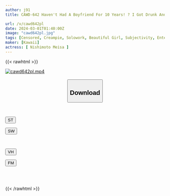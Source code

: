 ```yaml
---
author: j91
title: CAWD-642 Haven't Had A Boyfriend For 10 Years! ? I Got Drunk And Had Sex With A Current Idol AV Actress Mei Nishimoto And Ended Up Creampieing Her With No Make-up. A Raw Sex Document Where Anything Goes!

url: /v/cawd642pl
date: 2024-03-01T01:40:00Z
image: "cawd642pl.jpg"
tags: [Censored, Creampie, Solowork, Beautiful Girl, Subjectivity, Entertainer, Date	]
maker: [Kawaii]
actress: [ Nishimoto Meisa ]
---
```



{{< rawhtml >}}

<div class="video" data-videoid="wPOAqbyxP1tJ8Xo">
    <a href="javascript:;">
        <img src="/v/cawd642pl/cawd642pl.jpg" width="WIDTH" height="HEIGHT" alt="cawd642pl.mp4" loading="lazy">
    </a>
</div>

<script type="text/javascript" src="https://j91.asia/asset/on-demand-st.js"></script>

<br>
  <link rel="stylesheet" href="https://j91.asia/asset/bs5.css">
  
  <center>
  <button class="btn btn-primary" type="button" data-bs-toggle="collapse" data-bs-target=".multi-collapse" aria-expanded="false" aria-controls="multiCollapseExample1 multiCollapseExample2"><h2>Download</h2></button></center>
</p>
<div class="row">
  <div class="col">
    <div class="collapse multi-collapse" id="multiCollapseExample1">
      <div class="card card-body">
	      	      <br>
<div class="buttons">  
<p><a href="https://streamtape.to/v/wPOAqbyxP1tJ8Xo" target="_blank"><button class="btn-hover color-3"><i class="fa fa-download"></i> ST</button></a></p>
<p><a href="https://cdnwish.com/cctvf37zuflj" target="_blank"><button class="btn-hover color-2"><i class="fa fa-download"></i> SW</button></a></p></div>
    </div>
  </div>
</div>
  <div class="col">
    <div class="collapse multi-collapse" id="multiCollapseExample2">
      <div class="card card-body">
	      <br>
<div class="buttons">
<p><a href="https://vidhidepro.com/f/s88mf3o4lb07"><button class="btn-hover color-9"><i class="fa fa-download"></i> VH</button></a></p>
<p><a href="https://filemoon.sx/d/g48vva8kroo8"><button class="btn-hover color-8"><i class="fa fa-download"></i> FM</button></a></p></div>
<br><br>
      </div>
    </div>
  </div>
</div>

{{< /rawhtml >}}